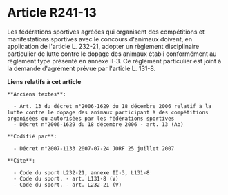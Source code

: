 # Article R241-13

Les fédérations sportives agréées qui organisent des compétitions et manifestations sportives avec le concours d'animaux
doivent, en application de l'article L. 232-21, adopter un règlement disciplinaire particulier de lutte contre le dopage des
animaux établi conformément au règlement type présenté en annexe II-3. Ce règlement particulier est joint à la demande
d'agrément prévue par l'article L. 131-8.

**Liens relatifs à cet article**

	**Anciens textes**:

	  - Art. 13 du décret n°2006-1629 du 18 décembre 2006 relatif à la lutte contre le dopage des animaux participant à des compétitions organisées ou autorisées par les fédérations sportives
	  - Décret n°2006-1629 du 18 décembre 2006 - art. 13 (Ab)

	**Codifié par**:

	  - Décret n°2007-1133 2007-07-24 JORF 25 juillet 2007

	**Cite**:

	  - Code du sport L232-21, annexe II-3, L131-8
	  - Code du sport. - art. L131-8 (V)
	  - Code du sport. - art. L232-21 (V)
